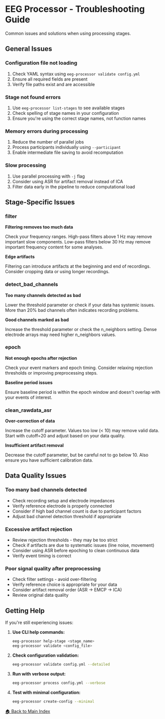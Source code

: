 # EEG Processor - Troubleshooting Guide

Common issues and solutions when using processing stages.

## General Issues

### Configuration file not loading

1. Check YAML syntax using `eeg-processor validate config.yml`
2. Ensure all required fields are present
3. Verify file paths exist and are accessible

### Stage not found errors

1. Use `eeg-processor list-stages` to see available stages
2. Check spelling of stage names in your configuration
3. Ensure you're using the correct stage names, not function names

### Memory errors during processing

1. Reduce the number of parallel jobs
2. Process participants individually using `--participant`
3. Enable intermediate file saving to avoid recomputation

### Slow processing

1. Use parallel processing with `-j` flag
2. Consider using ASR for artifact removal instead of ICA
3. Filter data early in the pipeline to reduce computational load

## Stage-Specific Issues

### filter

**Filtering removes too much data**

Check your frequency ranges. High-pass filters above 1 Hz may remove important slow components. Low-pass filters below 30 Hz may remove important frequency content for some analyses.

**Edge artifacts**

Filtering can introduce artifacts at the beginning and end of recordings. Consider cropping data or using longer recordings.

### detect_bad_channels

**Too many channels detected as bad**

Lower the threshold parameter or check if your data has systemic issues. More than 20% bad channels often indicates recording problems.

**Good channels marked as bad**

Increase the threshold parameter or check the n_neighbors setting. Dense electrode arrays may need higher n_neighbors values.

### epoch

**Not enough epochs after rejection**

Check your event markers and epoch timing. Consider relaxing rejection thresholds or improving preprocessing steps.

**Baseline period issues**

Ensure baseline period is within the epoch window and doesn't overlap with your events of interest.

### clean_rawdata_asr

**Over-correction of data**

Increase the cutoff parameter. Values too low (< 10) may remove valid data. Start with cutoff=20 and adjust based on your data quality.

**Insufficient artifact removal**

Decrease the cutoff parameter, but be careful not to go below 10. Also ensure you have sufficient calibration data.

## Data Quality Issues

### Too many bad channels detected

- Check recording setup and electrode impedances
- Verify reference electrode is properly connected
- Consider if high bad channel count is due to participant factors
- Adjust bad channel detection threshold if appropriate

### Excessive artifact rejection

- Review rejection thresholds - they may be too strict
- Check if artifacts are due to systematic issues (line noise, movement)
- Consider using ASR before epoching to clean continuous data
- Verify event timing is correct

### Poor signal quality after preprocessing

- Check filter settings - avoid over-filtering
- Verify reference choice is appropriate for your data
- Consider artifact removal order (ASR → EMCP → ICA)
- Review original data quality

## Getting Help

If you're still experiencing issues:

1. **Use CLI help commands:**
   ```bash
   eeg-processor help-stage <stage_name>
   eeg-processor validate <config_file>
   ```

2. **Check configuration validation:**
   ```bash
   eeg-processor validate config.yml --detailed
   ```

3. **Run with verbose output:**
   ```bash
   eeg-processor process config.yml --verbose
   ```

4. **Test with minimal configuration:**
   ```bash
   eeg-processor create-config --minimal
   ```

[🏠 Back to Main Index](README.md)